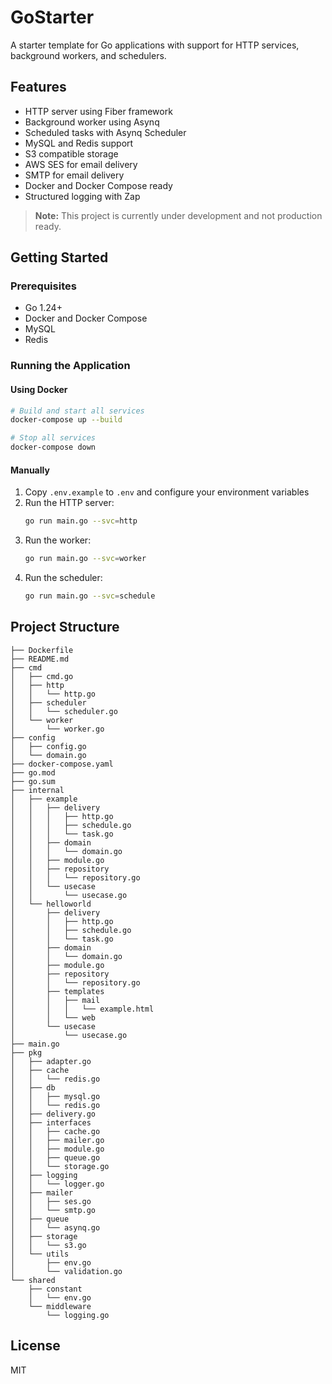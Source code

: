 # GoStarter

A starter template for Go applications with support for HTTP services, background workers, and schedulers.

## Features

- HTTP server using Fiber framework
- Background worker using Asynq
- Scheduled tasks with Asynq Scheduler
- MySQL and Redis support
- S3 compatible storage
- AWS SES for email delivery
- SMTP for email delivery
- Docker and Docker Compose ready
- Structured logging with Zap

> **Note:** This project is currently under development and not production ready.

## Getting Started

### Prerequisites

- Go 1.24+
- Docker and Docker Compose
- MySQL
- Redis

### Running the Application

#### Using Docker

```bash
# Build and start all services
docker-compose up --build

# Stop all services
docker-compose down
```

#### Manually

1. Copy `.env.example` to `.env` and configure your environment variables
2. Run the HTTP server:
   ```bash
   go run main.go --svc=http
   ```
3. Run the worker:
   ```bash
   go run main.go --svc=worker
   ```
4. Run the scheduler:
   ```bash
   go run main.go --svc=schedule
   ```

## Project Structure

```
├── Dockerfile
├── README.md
├── cmd
│   ├── cmd.go
│   ├── http
│   │   └── http.go
│   ├── scheduler
│   │   └── scheduler.go
│   └── worker
│       └── worker.go
├── config
│   ├── config.go
│   └── domain.go
├── docker-compose.yaml
├── go.mod
├── go.sum
├── internal
│   ├── example
│   │   ├── delivery
│   │   │   ├── http.go
│   │   │   ├── schedule.go
│   │   │   └── task.go
│   │   ├── domain
│   │   │   └── domain.go
│   │   ├── module.go
│   │   ├── repository
│   │   │   └── repository.go
│   │   └── usecase
│   │       └── usecase.go
│   └── helloworld
│       ├── delivery
│       │   ├── http.go
│       │   ├── schedule.go
│       │   └── task.go
│       ├── domain
│       │   └── domain.go
│       ├── module.go
│       ├── repository
│       │   └── repository.go
│       ├── templates
│       │   ├── mail
│       │   │   └── example.html
│       │   └── web
│       └── usecase
│           └── usecase.go
├── main.go
├── pkg
│   ├── adapter.go
│   ├── cache
│   │   └── redis.go
│   ├── db
│   │   ├── mysql.go
│   │   └── redis.go
│   ├── delivery.go
│   ├── interfaces
│   │   ├── cache.go
│   │   ├── mailer.go
│   │   ├── module.go
│   │   ├── queue.go
│   │   └── storage.go
│   ├── logging
│   │   └── logger.go
│   ├── mailer
│   │   ├── ses.go
│   │   └── smtp.go
│   ├── queue
│   │   └── asynq.go
│   ├── storage
│   │   └── s3.go
│   └── utils
│       ├── env.go
│       └── validation.go
└── shared
    ├── constant
    │   └── env.go
    └── middleware
        └── logging.go
```

## License

MIT
